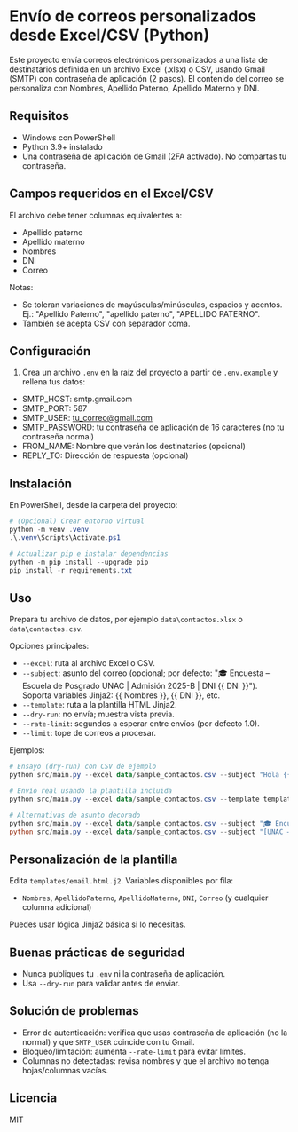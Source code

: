 # Envío de correos personalizados desde Excel/CSV (Python)

Este proyecto envía correos electrónicos personalizados a una lista de destinatarios definida en un archivo Excel (.xlsx) o CSV, usando Gmail (SMTP) con contraseña de aplicación (2 pasos). El contenido del correo se personaliza con Nombres, Apellido Paterno, Apellido Materno y DNI.

## Requisitos
- Windows con PowerShell
- Python 3.9+ instalado
- Una contraseña de aplicación de Gmail (2FA activado). No compartas tu contraseña.

## Campos requeridos en el Excel/CSV
El archivo debe tener columnas equivalentes a:
- Apellido paterno
- Apellido materno
- Nombres
- DNI
- Correo

Notas:
- Se toleran variaciones de mayúsculas/minúsculas, espacios y acentos. Ej.: "Apellido Paterno", "apellido paterno", "APELLIDO PATERNO".
- También se acepta CSV con separador coma.

## Configuración
1) Crea un archivo `.env` en la raíz del proyecto a partir de `.env.example` y rellena tus datos:

- SMTP_HOST: smtp.gmail.com
- SMTP_PORT: 587
- SMTP_USER: tu_correo@gmail.com
- SMTP_PASSWORD: tu contraseña de aplicación de 16 caracteres (no tu contraseña normal)
- FROM_NAME: Nombre que verán los destinatarios (opcional)
- REPLY_TO: Dirección de respuesta (opcional)

## Instalación
En PowerShell, desde la carpeta del proyecto:

```powershell
# (Opcional) Crear entorno virtual
python -m venv .venv
.\.venv\Scripts\Activate.ps1

# Actualizar pip e instalar dependencias
python -m pip install --upgrade pip
pip install -r requirements.txt
```

## Uso
Prepara tu archivo de datos, por ejemplo `data\contactos.xlsx` o `data\contactos.csv`.

 Opciones principales:
- `--excel`: ruta al archivo Excel o CSV.
- `--subject`: asunto del correo (opcional; por defecto: "🎓 Encuesta – Escuela de Posgrado UNAC | Admisión 2025-B | DNI {{ DNI }}"). Soporta variables Jinja2: {{ Nombres }}, {{ DNI }}, etc.
- `--template`: ruta a la plantilla HTML Jinja2.
- `--dry-run`: no envía; muestra vista previa.
- `--rate-limit`: segundos a esperar entre envíos (por defecto 1.0).
- `--limit`: tope de correos a procesar.

Ejemplos:

```powershell
# Ensayo (dry-run) con CSV de ejemplo
python src/main.py --excel data/sample_contactos.csv --subject "Hola {{ Nombres }}" --dry-run

# Envío real usando la plantilla incluida
python src/main.py --excel data/sample_contactos.csv --template templates/email.html.j2 --rate-limit 1.5

# Alternativas de asunto decorado
python src/main.py --excel data/sample_contactos.csv --subject "🎓 Encuesta de Opinión – Escuela de Posgrado UNAC | Admisión 2025-B | DNI {{ DNI }}" --template templates/email.html.j2 --rate-limit 1.5
python src/main.py --excel data/sample_contactos.csv --subject "[UNAC – Posgrado] Encuesta 2025-B ➜ {{ Nombres }} (DNI {{ DNI }})" --template templates/email.html.j2 --rate-limit 1.5
```

## Personalización de la plantilla

Edita `templates/email.html.j2`. Variables disponibles por fila:

- `Nombres`, `ApellidoPaterno`, `ApellidoMaterno`, `DNI`, `Correo` (y cualquier columna adicional)

Puedes usar lógica Jinja2 básica si lo necesitas.

## Buenas prácticas de seguridad

- Nunca publiques tu `.env` ni la contraseña de aplicación.
- Usa `--dry-run` para validar antes de enviar.

## Solución de problemas

- Error de autenticación: verifica que usas contraseña de aplicación (no la normal) y que `SMTP_USER` coincide con tu Gmail.
- Bloqueo/limitación: aumenta `--rate-limit` para evitar límites.
- Columnas no detectadas: revisa nombres y que el archivo no tenga hojas/columnas vacías.

## Licencia

MIT

